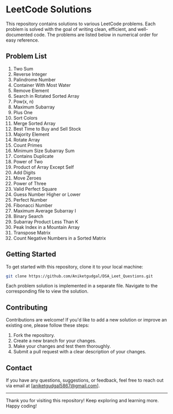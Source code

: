 # LeetCode Solutions

This repository contains solutions to various LeetCode problems. Each problem is solved with the goal of writing clean, efficient, and well-documented code. The problems are listed below in numerical order for easy reference.

## Problem List

1. Two Sum
7. Reverse Integer
9. Palindrome Number
11. Container With Most Water
27. Remove Element
33. Search in Rotated Sorted Array
50. Pow(x, n)
53. Maximum Subarray
66. Plus One
75. Sort Colors
88. Merge Sorted Array
121. Best Time to Buy and Sell Stock
169. Majority Element
189. Rotate Array
204. Count Primes
209. Minimum Size Subarray Sum
217. Contains Duplicate
231. Power of Two
238. Product of Array Except Self
258. Add Digits
283. Move Zeroes
326. Power of Three
367. Valid Perfect Square
374. Guess Number Higher or Lower
507. Perfect Number
509. Fibonacci Number
643. Maximum Average Subarray I
704. Binary Search
713. Subarray Product Less Than K
852. Peak Index in a Mountain Array
867. Transpose Matrix
1351. Count Negative Numbers in a Sorted Matrix

## Getting Started

To get started with this repository, clone it to your local machine:

```bash
git clone https://github.com/Aniketgudgal/DSA_Leet_Questions.git
```

Each problem solution is implemented in a separate file. Navigate to the corresponding file to view the solution.

## Contributing

Contributions are welcome! If you'd like to add a new solution or improve an existing one, please follow these steps:

1. Fork the repository.
2. Create a new branch for your changes.
3. Make your changes and test them thoroughly.
4. Submit a pull request with a clear description of your changes.

## Contact

If you have any questions, suggestions, or feedback, feel free to reach out via email at [aniketgudgal5867@gmail.com].

---

Thank you for visiting this repository! Keep exploring and learning more. Happy coding!